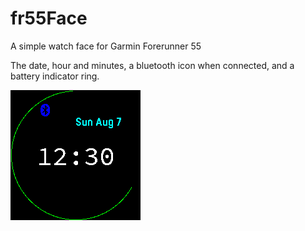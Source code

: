 # fr55Face
A simple watch face for Garmin Forerunner 55

The date,
hour and minutes,
a bluetooth icon when connected,
and a battery indicator ring.


![Watch face](fr55Face.png)
